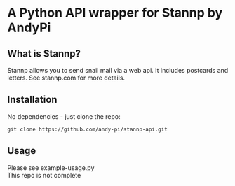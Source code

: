 # A Python API wrapper for Stannp by AndyPi

## What is Stannp?
Stannp allows you to send snail mail via a web api. It includes postcards and letters. See stannp.com for more details.  

## Installation
No dependencies - just clone the repo:  
```
git clone https://github.com/andy-pi/stannp-api.git
```  

## Usage
Please see example-usage.py  
This repo is not complete  